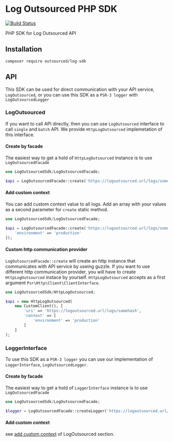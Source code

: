 # Log Outsourced PHP SDK

[![Build Status](https://travis-ci.com/pipan/log-outsourced-php-sdk.svg?branch=master)](https://travis-ci.com/pipan/log-outsourced-php-sdk)

PHP SDK for Log Outsourced API

## Installation

`composer require outsourced/log-sdk`

## API

This SDK can be used for direct communication with your API service, `LogOutsourced`, or you can use this SDK as a `PSR-3 logger` with `LogOutsourcedLogger`

### LogOutsourced

If you want to call API directly, then you can use `LogOutsourced` interface to call `single` and `batch` API. We provide `HttpLogOutsourced` implemetation of this interface.

#### Create by facade

The easiest way to get a hold of `HttpLogOutsourced` instance is to use `LogOutsourcedFacade`

```php
use LogOutsourcedSdk/LogOutsourcedFacade;

$api = LogOutsourcedFacade::create('https://logoutsourced.url/logs/somehash');
```

#### Add custom context

You can add custom context value to all logs. Add an array with your values as a second parameter for `create` static method.

```php
use LogOutsourcedSdk/LogOutsourcedFacade;

$api = LogOutsourcedFacade::create('https://logoutsourced.url/logs/somehash', [
    'environment' => 'production'
]);
```

#### Custom http communication provider

`LogOutsourcedFacade::create` will create an http instance that communicates with API service by useing guzzle. If you want to use different http communication provider, you will have to create `HttpLogOutsourced` instace by yourself. `HttpLogOutsourced` accepts as a first argument `Psr\Http\Client\ClientInterface`.

```php
use LogOutsourcedSdk/HttpLogOutsourced;

$api = new HttpLogOutsourced(
    new CustomClient(), [
        'uri' => 'https://logoutsourced.url/logs/somehash',
        'context' => [
            'environment' => 'production'
        ]
    ]
);
```

### LoggerInterface

To use this SDK as a `PSR-3 logger` you can use our implementation of `LoggerInterface`, `LogOutsourcedLogger`.

#### Create by facade

The easiest way to get a hold of `LoggerInterface` instance is to use `LogOutsourcedFacade`

```php
use LogOutsourcedSdk/LogOutsourcedFacade;

$logger = LogOutsourcedFacade::createLogger('https://logoutsourced.url/logs/somehash');
```

#### Add custom context

see [add custom context](#add-custom-context) of LogOutsourced section.
